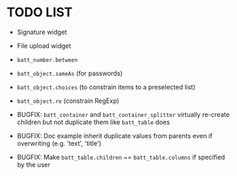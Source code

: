 TODO LIST
=========
* Signature widget
* File upload widget
* `batt_number.between`
* `batt_object.sameAs` (for passwords)
* `batt_object.choices` (to constrain items to a preselected list)
* `batt_object.re` (constrain RegExp)


* BUGFIX: `batt_container` and `batt_container_splitter` virtually re-create children but not duplicate them like `batt_table` does
* BUGFIX: Doc example inherit duplicate values from parents even if overwriting (e.g. 'text', 'title')
* BUGFIX: Make `batt_table.children` ~= `batt_table.columns` if specified by the user
